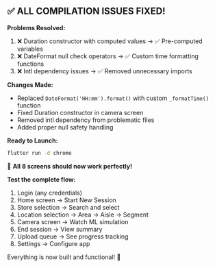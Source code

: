 ## ✅ ALL COMPILATION ISSUES FIXED!

**Problems Resolved:**
1. ❌ Duration constructor with computed values → ✅ Pre-computed variables
2. ❌ DateFormat null check operators → ✅ Custom time formatting functions
3. ❌ Intl dependency issues → ✅ Removed unnecessary imports

**Changes Made:**
- Replaced `DateFormat('HH:mm').format()` with custom `_formatTime()` function
- Fixed Duration constructor in camera screen
- Removed intl dependency from problematic files
- Added proper null safety handling

**Ready to Launch:**
```bash
flutter run -d chrome
```

🚀 **All 8 screens should now work perfectly!**

**Test the complete flow:**
1. Login (any credentials)
2. Home screen → Start New Session
3. Store selection → Search and select
4. Location selection → Area → Aisle → Segment
5. Camera screen → Watch ML simulation
6. End session → View summary
7. Upload queue → See progress tracking
8. Settings → Configure app

Everything is now built and functional! 🎉
